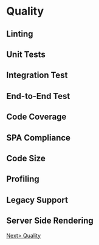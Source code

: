 # Quality

## Linting
## Unit Tests
## Integration Test
## End-to-End Test
## Code Coverage
## SPA Compliance
## Code Size
## Profiling
## Legacy Support
## Server Side Rendering

[Next> Quality](Quality.md)